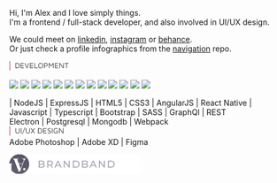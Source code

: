 Hi, I'm Alex and I love simply things.  
I'm a frontend / full-stack developer, and also involved in UI/UX design.  

We could meet on [linkedin], [instagram] or [behance].  
Or just check a profile infographics from the [navigation] repo.  
 
<img src = "https://raw.githubusercontent.com/hadabr/hadabr/master/assets/DEVELOPMENT.png"/>

![](https://img.shields.io/badge/&nbsp-React-informational?style=flat&logo=react&logoColor=white&color=2bbc8a)
![](https://img.shields.io/badge/Editor-IntelliJ_IDEA-informational?style=flat&logo=intellij-idea&logoColor=white&color=2bbc8a)
![](https://img.shields.io/badge/Code-Python-informational?style=flat&logo=python&logoColor=white&color=2bbc8a)
![](https://img.shields.io/badge/Code-JavaScript-informational?style=flat&logo=javascript&logoColor=white&color=2bbc8a)
![](https://img.shields.io/badge/Code-Golang-informational?style=flat&logo=go&logoColor=white&color=2bbc8a)
![](https://img.shields.io/badge/Code-Make-informational?style=flat&logo=cmake&logoColor=white&color=2bbc8a)
![](https://img.shields.io/badge/Code-Vue-informational?style=flat&logo=vue.js&logoColor=white&color=2bbc8a)
![](https://img.shields.io/badge/Shell-Bash-informational?style=flat&logo=gnu-bash&logoColor=white&color=2bbc8a)
![](https://img.shields.io/badge/Tools-PostgreSQL-informational?style=flat&logo=postgresql&logoColor=white&color=2bbc8a)
![](https://img.shields.io/badge/Tools-Docker-informational?style=flat&logo=docker&logoColor=white&color=2bbc8a)
![](https://img.shields.io/badge/Tools-Kubernetes-informational?style=flat&logo=kubernetes&logoColor=white&color=2bbc8a)
![](https://img.shields.io/badge/Tools-Red_Hat_OpenShift-informational?style=flat&logo=red-hat-open-shift&logoColor=white&color=2bbc8a)
![](https://img.shields.io/badge/Cloud-Digital_Ocean-informational?style=flat&logo=digitalocean&logoColor=white&color=2bbc8a)

 | NodeJS | ExpressJS | HTML5 | CSS3 | AngularJS | React Native | Javascript |  Typescript | Bootstrap | SASS | GraphQl | REST    
Electron | Postgresql | Mongodb | Webpack  
<img src = "https://raw.githubusercontent.com/hadabr/hadabr/master/assets/ui-design.png"/>    
Adobe Photoshop | Adobe XD | Figma    

[<img src = "https://raw.githubusercontent.com/hadabr/hadabr/master/assets/brandband.png"/>](brandband.io)   




   [linkedin]: <http://angularjs.org>
   [instagram]: <https://www.instagram.com/pockethabr>
   [behance]: <https://www.behance.net/alexdovghi6c9c>
   [navigation]: <https://github.com/hadabr/navigation>